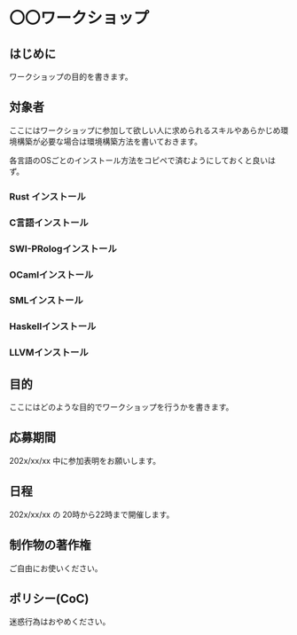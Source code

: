 # 〇〇ワークショップ

## はじめに

ワークショップの目的を書きます。

## 対象者

ここにはワークショップに参加して欲しい人に求められるスキルやあらかじめ環境構築が必要な場合は環境構築方法を書いておきます。

各言語のOSごとのインストール方法をコピペで済むようにしておくと良いはず。

### Rust インストール
### C言語インストール
### SWI-PRologインストール
### OCamlインストール
### SMLインストール
### Haskellインストール
### LLVMインストール

## 目的

ここにはどのような目的でワークショップを行うかを書きます。

## 応募期間

202x/xx/xx 中に参加表明をお願いします。

## 日程

202x/xx/xx の 20時から22時まで開催します。

## 制作物の著作権

ご自由にお使いください。

## ポリシー(CoC)

迷惑行為はおやめください。
